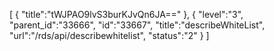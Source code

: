 [
	{
		"title":"tWJPAO9lvS3burKJvQn6JA=="
	},
	{
		"level":"3",
		"parent_id":"33666",
		"id":"33667",
		"title":"describeWhiteList",
		"url":"/rds/api/describewhitelist",
		"status":"2"
	}
]